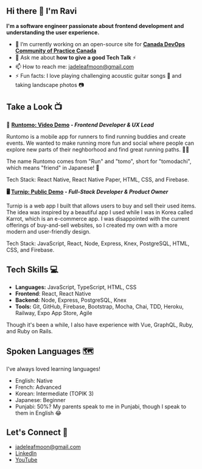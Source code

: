 ## Hi there 👋 I'm Ravi

**I'm a software engineer passionate about frontend development and understanding the user experience.**


- 🔭 I’m currently working on an open-source site for [**Canada DevOps Community of Practice Canada**](https://www.linkedin.com/company/canada-devops-community-of-practice/posts/?feedView=all)
- 💬 Ask me about **how to give a good Tech Talk** ⚡
- 📫 How to reach me: jadeleafmoon@gmail.com
- ⚡ Fun facts: I love playing challenging acoustic guitar songs 🎸 and taking landscape photos 📷

## Take a Look 📺

📱 **[Runtomo: Video Demo](https://youtu.be/ijyDfnP7na8) - _Frontend Developer & UX Lead_**

Runtomo is a mobile app for runners to find running buddies and create events. We wanted to make running more fun and social where people can explore new parts of their neghborhood and find great running paths. 🏃‍♀️

The name Runtomo comes from "Run" and "tomo", short for "tomodachi", which means "friend" in Japanese! 🏃

Tech Stack: React Native, React Native Paper, HTML, CSS, and Firebase.

**🖥️ [Turnip: Public Demo](https://www.youtube.com/live/jLNM3GcS53U?feature=share&t=975) - _Full-Stack Developer & Product Owner_**

Turnip is a web app I built that allows users to buy and sell their used items. The idea was inspired by a beautiful app I used while I was in Korea called Karrot, which is an e-commerce app. I was disappointed with the current offerings of buy-and-sell websites, so I created my own with a more modern and user-friendly design.

Tech Stack: JavaScript, React, Node, Express, Knex, PostgreSQL, HTML, CSS, and Firebase.

## Tech Skills 💻

- **Languages:** JavaScript, TypeScript, HTML, CSS
- **Frontend**: React, React Native
- **Backend:** Node, Express, PostgreSQL, Knex
- **Tools:** Git, GitHub, Firebase, Bootstrap, Mocha, Chai, TDD, Heroku, Railway, Expo App Store, Agile

Though it's been a while, I also have experience with Vue, GraphQL, Ruby, and Ruby on Rails.

## Spoken Languages 🗺️

I've always loved learning languages! 
- English: Native
- French: Advanced
- Korean: Intermediate (TOPIK 3)
- Japanese: Beginner
- Punjabi: 50%? My parents speak to me in Punjabi, though I speak to them in English 😂

## Let's Connect 👋
- jadeleafmoon@gmail.com
- [LinkedIn](linkedin.com/in/ravikalsi/)
- [YouTube](https://www.youtube.com/watch?v=ijyDfnP7na8) 
